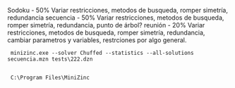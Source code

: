 Sodoku - 50%
    Variar restricciones, metodos de busqueda, romper simetría, redundancia
secuencia - 50%
    Variar restricciones, metodos de busqueda, romper simetría, redundancia, punto de árbol?
reunión - 20% 
    Variar restricciones, metodos de busqueda, romper simetría, redundancia, cambiar parametros y variables, restrciones por algo general.


     minizinc.exe --solver Chuffed --statistics --all-solutions secuencia.mzn tests\222.dzn


     C:\Program Files\MiniZinc